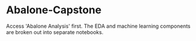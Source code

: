 # Abalone-Capstone
Access 'Abalone Analysis' first.
The EDA and machine learning components are broken out into separate notebooks.
